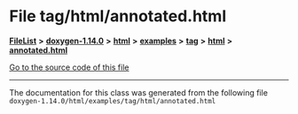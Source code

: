 

# File tag/html/annotated.html



[**FileList**](files.md) **>** [**doxygen-1.14.0**](dir_9d5bad020669189c90cda983471be5d0.md) **>** [**html**](dir_05d1fd8a7cdd04f638f8b23196de02e2.md) **>** [**examples**](dir_aa52e73a32d193037813a53dcfe817b6.md) **>** [**tag**](dir_352c8a7d51e958b4df13321d0a6254dd.md) **>** [**html**](dir_225b2017c50ec618b624082e572049a4.md) **>** [**annotated.html**](tag_2html_2annotated_8html.md)

[Go to the source code of this file](tag_2html_2annotated_8html_source.md)





































































------------------------------
The documentation for this class was generated from the following file `doxygen-1.14.0/html/examples/tag/html/annotated.html`

